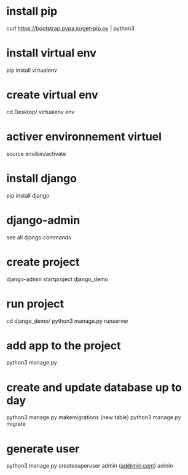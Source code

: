 # install pip
curl https://bootstrap.pypa.io/get-pip.py | python3

# install virtual env
pip install virtualenv

# create virtual env
cd Desktop/
virtualenv env

# activer environnement virtuel
source env/bin/activate

# install django
pip install django

# django-admin
see all django commands

# create project
django-admin startproject django_demo

# run project
cd django_demo/
python3 manage.py runserver

# add app to the project
python3 manage.py

# create and update database up to day
python3 manage.py makemigrations (new table)
python3 manage.py migrate

# generate user
python3 manage.py createsuperuser
admin (ad@min.com)
admin 